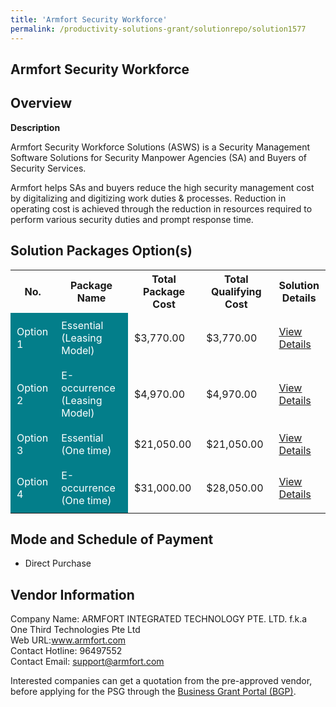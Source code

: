 ```yaml
---
title: 'Armfort Security Workforce'
permalink: /productivity-solutions-grant/solutionrepo/solution1577
---
```


## Armfort Security Workforce

## Overview

**Description**

Armfort Security Workforce Solutions (ASWS) is a Security Management Software Solutions for Security Manpower Agencies (SA) and Buyers of Security Services.

Armfort helps SAs and buyers reduce the high security management cost by digitalizing and digitizing work duties & processes.  Reduction in operating cost is achieved through the reduction in resources required to perform various security duties and prompt response time.

## Solution Packages Option(s)

<table>
<tr>
<th><b>No.</b></th>
<th><b>Package Name</b></th>
<th><b>Total Package Cost</b></th>
<th><b>Total Qualifying Cost</b></th>
<th><b>Solution Details</b></th>
</tr>
<tr>
<td style='padding: 10px; background-color: #037E8A; color: #FFFFFF;'>Option 1</td>
<td style='padding: 10px; background-color: #037E8A; color: #FFFFFF;'>Essential (Leasing Model)</td>
<td style='padding: 10px;'>$3,770.00</td>
<td style='padding: 10px;'>$3,770.00</td>
<td style='padding: 10px;'><a href='/images/psg/ARMFORT_INTEGRATED_Armfort_Security_Desensitised_Annex3_Part1.pdf' target='_blank'>View Details</a></td>
</tr>
<tr>
<td style='padding: 10px; background-color: #037E8A; color: #FFFFFF;'>Option 2</td>
<td style='padding: 10px; background-color: #037E8A; color: #FFFFFF;'>E-occurrence (Leasing Model)</td>
<td style='padding: 10px;'>$4,970.00</td>
<td style='padding: 10px;'>$4,970.00</td>
<td style='padding: 10px;'><a href='/images/psg/ARMFORT_INTEGRATED_Armfort_Security_Desensitised_Annex3_Part2.pdf' target='_blank'>View Details</a></td>
</tr>
<tr>
<td style='padding: 10px; background-color: #037E8A; color: #FFFFFF;'>Option 3</td>
<td style='padding: 10px; background-color: #037E8A; color: #FFFFFF;'> Essential (One time)</td>
<td style='padding: 10px;'>$21,050.00</td>
<td style='padding: 10px;'>$21,050.00</td>
<td style='padding: 10px;'><a href='/images/psg/ARMFORT_INTEGRATED_Armfort_Security_Desensitised_Annex3_Part3.pdf' target='_blank'>View Details</a></td>
</tr>
<tr>
<td style='padding: 10px; background-color: #037E8A; color: #FFFFFF;'>Option 4</td>
<td style='padding: 10px; background-color: #037E8A; color: #FFFFFF;'>E-occurrence (One time)</td>
<td style='padding: 10px;'>$31,000.00</td>
<td style='padding: 10px;'>$28,050.00</td>
<td style='padding: 10px;'><a href='/images/psg/ARMFORT_INTEGRATED_Armfort_Security_Desensitised_Annex3_Part4.pdf' target='_blank'>View Details</a></td>
</tr>
</table>

## Mode and Schedule of Payment

 - Direct Purchase

## Vendor Information

 Company Name: ARMFORT INTEGRATED TECHNOLOGY PTE. LTD. f.k.a One Third Technologies Pte Ltd<br>Web URL:www.armfort.com<br>Contact Hotline: 96497552<br>Contact Email: support@armfort.com

Interested companies can get a quotation from the pre-approved vendor, before applying for the PSG through the <a href='https://www.businessgrants.gov.sg/' target='_blank' rel='noopener'>Business Grant Portal (BGP)</a>.

<script src="/jquery/resize-tables.js"></script>

